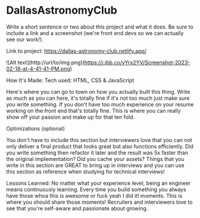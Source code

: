 # DallasAstronomyClub
Write a short sentence or two about this project and what it does. Be sure to include a link and a screenshot (we're front end devs so we can actually see our work!).

Link to project: https://dallas-astronomy-club.netlify.app/

![Alt text](http://url/to/img.png](https://i.ibb.co/vYrx2YV/Screenshot-2023-02-18-at-4-41-41-PM.png)

How It's Made:
Tech used: HTML, CSS & JavaScript

Here's where you can go to town on how you actually built this thing. Write as much as you can here, it's totally fine if it's not too much just make sure you write something. If you don't have too much experience on your resume working on the front end that's totally fine. This is where you can really show off your passion and make up for that ten fold.

Optimizations
(optional)

You don't have to include this section but interviewers love that you can not only deliver a final product that looks great but also functions efficiently. Did you write something then refactor it later and the result was 5x faster than the original implementation? Did you cache your assets? Things that you write in this section are GREAT to bring up in interviews and you can use this section as reference when studying for technical interviews!

Lessons Learned:
No matter what your experience level, being an engineer means continuously learning. Every time you build something you always have those whoa this is awesome or fuck yeah I did it! moments. This is where you should share those moments! Recruiters and interviewers love to see that you're self-aware and passionate about growing.

